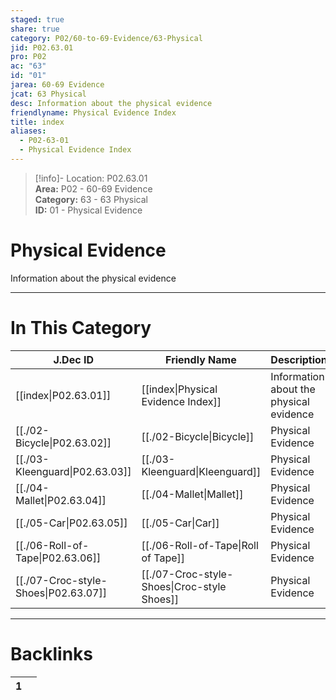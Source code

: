 ```yaml
---  
staged: true  
share: true  
category: P02/60-to-69-Evidence/63-Physical  
jid: P02.63.01  
pro: P02  
ac: "63"  
id: "01"  
jarea: 60-69 Evidence  
jcat: 63 Physical  
desc: Information about the physical evidence  
friendlyname: Physical Evidence Index  
title: index  
aliases:  
  - P02-63-01  
  - Physical Evidence Index  
---  
```

  
>[!info]- Location: P02.63.01  
>**Area:** P02 - 60-69 Evidence  
>**Category:** 63 - 63 Physical  
>**ID:** 01 - Physical Evidence  
  
# Physical Evidence  
  
Information about the physical evidence  
   
  
  
---  
# In This Category  
  
| J.Dec ID                                                                                           | Friendly Name                                                                                             | Description                             |  
| -------------------------------------------------------------------------------------------------- | --------------------------------------------------------------------------------------------------------- | --------------------------------------- |  
| [[index\|P02.63.01]]               | [[index\|Physical Evidence Index]]        | Information about the physical evidence |  
| [[./02-Bicycle\|P02.63.02]]          | [[./02-Bicycle\|Bicycle]]                   | Physical Evidence                       |  
| [[./03-Kleenguard\|P02.63.03]]       | [[./03-Kleenguard\|Kleenguard]]             | Physical Evidence                       |  
| [[./04-Mallet\|P02.63.04]]           | [[./04-Mallet\|Mallet]]                     | Physical Evidence                       |  
| [[./05-Car\|P02.63.05]]              | [[./05-Car\|Car]]                           | Physical Evidence                       |  
| [[./06-Roll-of-Tape\|P02.63.06]]     | [[./06-Roll-of-Tape\|Roll of Tape]]         | Physical Evidence                       |  
| [[./07-Croc-style-Shoes\|P02.63.07]] | [[./07-Croc-style-Shoes\|Croc-style Shoes]] | Physical Evidence                       |  
  
  
---  
# Backlinks  
<div><table class="dataview table-view-table"><thead class="table-view-thead"><tr class="table-view-tr-header"><th class="table-view-th"><span></span><span class="dataview small-text">1</span></th><th class="table-view-th"><span></span></th></tr></thead><tbody class="table-view-tbody"></tbody></table></div>